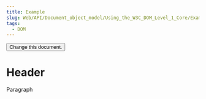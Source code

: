 ```yaml
---
title: Example
slug: Web/API/Document_object_model/Using_the_W3C_DOM_Level_1_Core/Example
tags:
  - DOM
---
```

<html>
     <head>
       <title>My Document</title>
       <script type="text/javascript">
       function change() {
         // document.getElementsByTagName("H1") returns a NodeList of the h1
         // elements in the document, and the first is number 0:
         var header = document.getElementsByTagName("H1").item(0);
         // the firstChild of the header is a Text node:
         header.firstChild.data = "A dynamic document";
         // now the header is "A dynamic document".
         var para = document.getElementsByTagName("P").item(0);
         para.firstChild.data = "This is the first paragraph.";
         // create a new Text node for the second paragraph
         var newText = document.createTextNode("This is the second paragraph.");
         // create a new Element to be the second paragraph
         var newElement = document.createElement("P");
         // put the text in the paragraph
         newElement.appendChild(newText);
         // and put the paragraph on the end of the document by appending it to
         // the BODY (which is the parent of para)
         para.parentNode.appendChild(newElement);
       }
       </script>
     </head>
     <body>
       <input type="button" value="Change this document." onclick="change()">
       <h1>Header</h1>
       <p>Paragraph</p>
     </body>
     </head>
